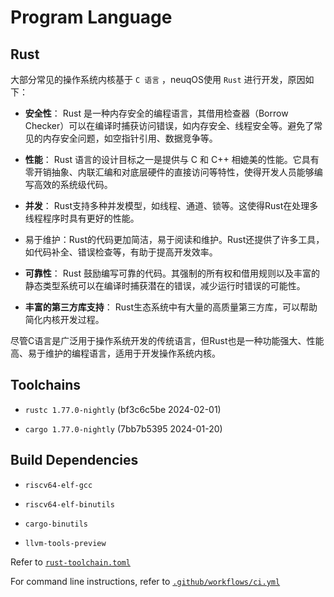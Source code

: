 # Program Language

## Rust

大部分常见的操作系统内核基于 `C 语言` ，neuqOS使用 `Rust` 进行开发，原因如下：

- **安全性**： Rust 是一种内存安全的编程语言，其借用检查器（Borrow Checker）可以在编译时捕获访问错误，如内存安全、线程安全等。避免了常见的内存安全问题，如空指针引用、数据竞争等。

- **性能**： Rust 语言的设计目标之一是提供与 C 和 C++ 相媲美的性能。它具有零开销抽象、内联汇编和对底层硬件的直接访问等特性，使得开发人员能够编写高效的系统级代码。
- **并发**： Rust支持多种并发模型，如线程、通道、锁等。这使得Rust在处理多线程程序时具有更好的性能。
- 易于维护：Rust的代码更加简洁，易于阅读和维护。Rust还提供了许多工具，如代码补全、错误检查等，有助于提高开发效率。

- **可靠性**： Rust 鼓励编写可靠的代码。其强制的所有权和借用规则以及丰富的静态类型系统可以在编译时捕获潜在的错误，减少运行时错误的可能性。

- **丰富的第三方库支持**： Rust生态系统中有大量的高质量第三方库，可以帮助简化内核开发过程。

尽管C语言是广泛用于操作系统开发的传统语言，但Rust也是一种功能强大、性能高、易于维护的编程语言，适用于开发操作系统内核。

## Toolchains

- `rustc 1.77.0-nightly` (bf3c6c5be 2024-02-01)

- `cargo 1.77.0-nightly` (7bb7b5395 2024-01-20)

## Build Dependencies

- `riscv64-elf-gcc`

- `riscv64-elf-binutils`

- `cargo-binutils`

- `llvm-tools-preview`

Refer to [`rust-toolchain.toml`](../rust-toolchain.toml)

For command line instructions, refer to [`.github/workflows/ci.yml`](../.github/workflows/ci.yml)
